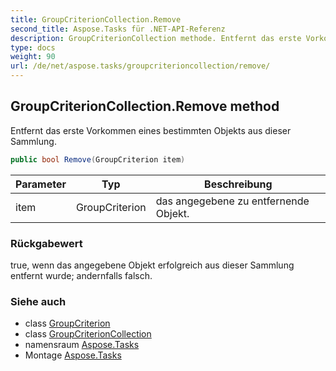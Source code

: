 ```yaml
---
title: GroupCriterionCollection.Remove
second_title: Aspose.Tasks für .NET-API-Referenz
description: GroupCriterionCollection methode. Entfernt das erste Vorkommen eines bestimmten Objekts aus dieser Sammlung.
type: docs
weight: 90
url: /de/net/aspose.tasks/groupcriterioncollection/remove/
---
```

## GroupCriterionCollection.Remove method

Entfernt das erste Vorkommen eines bestimmten Objekts aus dieser Sammlung.

```csharp
public bool Remove(GroupCriterion item)
```

| Parameter | Typ | Beschreibung |
| --- | --- | --- |
| item | GroupCriterion | das angegebene zu entfernende Objekt. |

### Rückgabewert

true, wenn das angegebene Objekt erfolgreich aus dieser Sammlung entfernt wurde; andernfalls falsch.

### Siehe auch

* class [GroupCriterion](../../groupcriterion/)
* class [GroupCriterionCollection](../)
* namensraum [Aspose.Tasks](../../groupcriterioncollection/)
* Montage [Aspose.Tasks](../../../)


